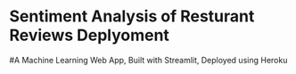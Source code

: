 # Sentiment Analysis of Resturant Reviews Deplyoment
#A Machine Learning Web App, Built with Streamlit, Deployed using Heroku
